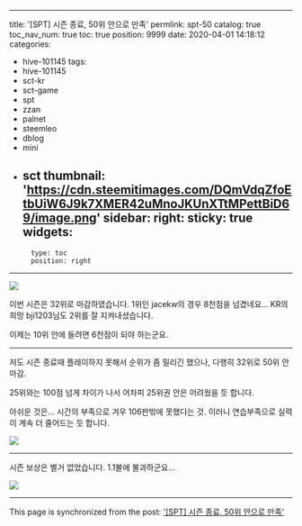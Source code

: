 
---
title: '[SPT] 시즌 종료, 50위 안으로 만족'
permlink: spt-50
catalog: true
toc_nav_num: true
toc: true
position: 9999
date: 2020-04-01 14:18:12
categories:
- hive-101145
tags:
- hive-101145
- sct-kr
- sct-game
- spt
- zzan
- palnet
- steemleo
- dblog
- mini
- sct
thumbnail: 'https://cdn.steemitimages.com/DQmVdqZfoEtbUiW6J9k7XMER42uMnoJKUnXTtMPettBiD69/image.png'
sidebar:
    right:
        sticky: true
widgets:
    -
        type: toc
        position: right
---


![](https://cdn.steemitimages.com/DQmVdqZfoEtbUiW6J9k7XMER42uMnoJKUnXTtMPettBiD69/image.png)
<br>

이번 시즌은 32위로 마감하였습니다. 1위인 jacekw의 경우 8천점을 넘겼네요... KR의 희망 bji1203님도 2위를 잘 지켜내셨습니다. 

이제는 10위 안에 들려면 6천점이 되야 하는군요.

---

저도 시즌 종료때 플레이하지 못해서 순위가 좀 밀리긴 했으나, 다행히 32위로 50위 안 마감. 

25위와는 100점 넘게 차이가 나서 어차피 25위권 안은 어려웠을 듯 합니다.

아쉬운 것은... 시간의 부족으로 겨우 106판밖에 못했다는 것. 이러니 연습부족으로 실력이 계속 더 줄어드는 듯 합니다.


![](https://cdn.steemitimages.com/DQmeBbn1KwkwbgRvDmHYrHmavrWYMwFChbU9YiKzNdWvaeF/image.png)
<br>

---

시즌 보상은 별거 없었습니다. 1.1불에 불과하군요...

![](https://cdn.steemitimages.com/DQmTiTG3UarPDAV6Z3c1NX6bddY3q4Q9puaoMcrfat3Ar6z/image.png)
<br>

- - -

This page is synchronized from the post: ['[SPT] 시즌 종료, 50위 안으로 만족'](https://steemit.com/@glory7/spt-50)
